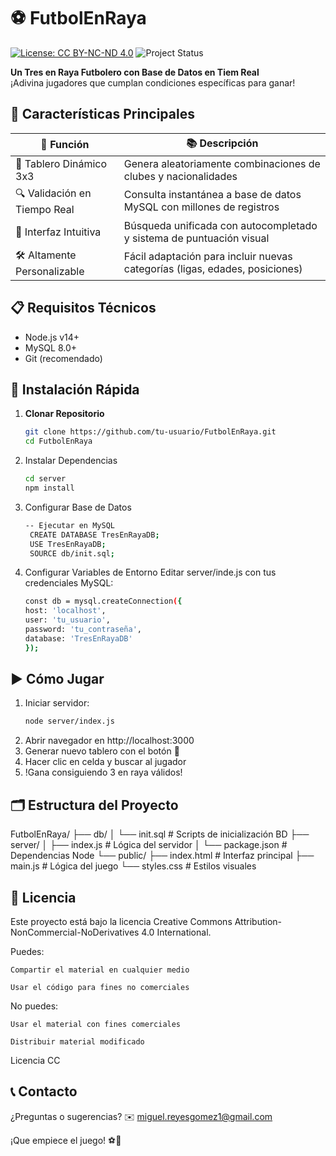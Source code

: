 # ⚽ FutbolEnRaya

[![License: CC BY-NC-ND 4.0](https://img.shields.io/badge/License-CC_BY--NC--ND_4.0-lightgrey.svg)](https://creativecommons.org/licenses/by-nc-nd/4.0/)
![Project Status](https://img.shields.io/badge/Status-En%20Desarrollo-yellowgreen)

**Un Tres en Raya Futbolero con Base de Datos en Tiem Real**  
¡Adivina jugadores que cumplan condiciones específicas para ganar!

## 🌟 Características Principales

| 🎯 Función                  | 📚 Descripción                                                                |
| --------------------------- | ----------------------------------------------------------------------------- |
| 🧩 Tablero Dinámico 3x3     | Genera aleatoriamente combinaciones de clubes y nacionalidades                |
| 🔍 Validación en Tiempo Real  | Consulta instantánea a base de datos MySQL con millones de registros          |
| 📱 Interfaz Intuitiva       | Búsqueda unificada con autocompletado y sistema de puntuación visual          |
| 🛠️ Altamente Personalizable | Fácil adaptación para incluir nuevas categorías (ligas, edades, posiciones)   |

## 📋 Requisitos Técnicos

- Node.js v14+
- MySQL 8.0+
- Git (recomendado)

## 🚀 Instalación Rápida

1. **Clonar Repositorio**
   ```bash
   git clone https://github.com/tu-usuario/FutbolEnRaya.git
   cd FutbolEnRaya
2. Instalar Dependencias
    ```bash
    cd server
    npm install
3. Configurar Base de Datos
   ```bash
   -- Ejecutar en MySQL
    CREATE DATABASE TresEnRayaDB;
    USE TresEnRayaDB;
    SOURCE db/init.sql;
4. Configurar Variables de Entorno
    Editar server/inde.js con tus credenciales MySQL:
    ```bash
    const db = mysql.createConnection({
    host: 'localhost',
    user: 'tu_usuario',
    password: 'tu_contraseña',
    database: 'TresEnRayaDB'
    });

## ▶️ Cómo Jugar

1. Iniciar servidor:
    ```bash
    node server/index.js
2. Abrir navegador en http://localhost:3000
3. Generar nuevo tablero con el botón 🔄
4. Hacer clic en celda y buscar al jugador
5. !Gana consiguiendo 3 en raya válidos!

## 🗂️ Estructura del Proyecto
FutbolEnRaya/
├── db/
│   └── init.sql           # Scripts de inicialización BD
├── server/
│   ├── index.js           # Lógica del servidor
│   └── package.json       # Dependencias Node
└── public/
    ├── index.html         # Interfaz principal
    ├── main.js            # Lógica del juego
    └── styles.css         # Estilos visuales

## 📜 Licencia

Este proyecto está bajo la licencia Creative Commons Attribution-NonCommercial-NoDerivatives 4.0 International.

Puedes:

    Compartir el material en cualquier medio

    Usar el código para fines no comerciales

No puedes:

    Usar el material con fines comerciales

    Distribuir material modificado

Licencia CC

## 📞 Contacto

¿Preguntas o sugerencias?
✉️  miguel.reyesgomez1@gmail.com

¡Que empiece el juego! ⚽🎉

